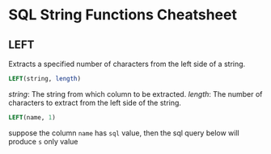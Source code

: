 # SQL String Functions Cheatsheet

## LEFT

Extracts a specified number of characters from the left side of a string.

```sql
LEFT(string, length)
```

_string_: The string from which column to be extracted.
_length_: The number of characters to extract from the left side of the string.

```sql
LEFT(name, 1)
```

suppose the column `name` has `sql` value, then the sql query below will produce `s` only value
